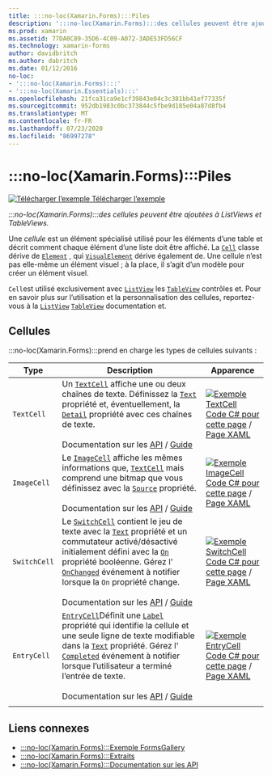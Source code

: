 ```yaml
---
title: :::no-loc(Xamarin.Forms):::Piles
description: ':::no-loc(Xamarin.Forms):::des cellules peuvent être ajoutées à ListViews et TableViews. Cet article répertorie les cellules incluses dans :::no-loc(Xamarin.Forms)::: .'
ms.prod: xamarin
ms.assetid: 77DA0C89-35D6-4C09-A072-3ADE53FD56CF
ms.technology: xamarin-forms
author: davidbritch
ms.author: dabritch
ms.date: 01/12/2016
no-loc:
- ':::no-loc(Xamarin.Forms):::'
- ':::no-loc(Xamarin.Essentials):::'
ms.openlocfilehash: 21fca31ca9e1cf39843e04c3c381bb41ef77335f
ms.sourcegitcommit: 952db1983c0bc373844c5fbe9d185e04a87d8fb4
ms.translationtype: MT
ms.contentlocale: fr-FR
ms.lasthandoff: 07/23/2020
ms.locfileid: "86997278"
---
```

# <a name="no-locxamarinforms-cells"></a>:::no-loc(Xamarin.Forms):::Piles

[![Télécharger l’exemple](~/media/shared/download.png) Télécharger l’exemple](https://docs.microsoft.com/samples/xamarin/xamarin-forms-samples/formsgallery)

_:::no-loc(Xamarin.Forms):::des cellules peuvent être ajoutées à ListViews et TableViews._

Une *cellule* est un élément spécialisé utilisé pour les éléments d’une table et décrit comment chaque élément d’une liste doit être affiché. La [`Cell`](xref::::no-loc(Xamarin.Forms):::.Cell) classe dérive de [`Element`](xref::::no-loc(Xamarin.Forms):::.Element) , qui [`VisualElement`](xref::::no-loc(Xamarin.Forms):::.Element) dérive également de. Une cellule n’est pas elle-même un élément visuel ; à la place, il s’agit d’un modèle pour créer un élément visuel.

`Cell`est utilisé exclusivement avec [`ListView`](xref::::no-loc(Xamarin.Forms):::.ListView) les [`TableView`](xref::::no-loc(Xamarin.Forms):::.TableView) contrôles et. Pour en savoir plus sur l’utilisation et la personnalisation des cellules, reportez-vous à la [`ListView`](~/xamarin-forms/user-interface/listview/index.md) [`TableView`](~/xamarin-forms/user-interface/tableview.md) documentation et.

## <a name="cells"></a>Cellules

:::no-loc(Xamarin.Forms):::prend en charge les types de cellules suivants :

| Type | Description | Apparence |
| --- | --- | --- |
| `TextCell` | Un [`TextCell`](xref::::no-loc(Xamarin.Forms):::.TextCell) affiche une ou deux chaînes de texte. Définissez la [`Text`](xref::::no-loc(Xamarin.Forms):::.TextCell.Text) propriété et, éventuellement, la [`Detail`](xref::::no-loc(Xamarin.Forms):::.TextCell.Detail) propriété avec ces chaînes de texte.<br /><br />Documentation sur les [API](xref::::no-loc(Xamarin.Forms):::.TextCell)  /  [Guide](~/xamarin-forms/user-interface/listview/customizing-cell-appearance.md#textcell) | [![Exemple TextCell](cells-images/TextCell.png "Exemple TextCell")](cells-images/TextCell-Large.png#lightbox "Exemple TextCell")<br />[Code C# pour cette page](https://github.com/xamarin/xamarin-forms-samples/blob/master/FormsGallery/FormsGallery/FormsGallery/CodeExamples/TextCellDemoPage.cs)  /  [Page XAML](https://github.com/xamarin/xamarin-forms-samples/blob/master/FormsGallery/FormsGallery/FormsGallery/XamlExamples/TextCellDemoPage.xaml) |
| `ImageCell` | Le [`ImageCell`](xref::::no-loc(Xamarin.Forms):::.ImageCell) affiche les mêmes informations que, [`TextCell`](xref::::no-loc(Xamarin.Forms):::.TextCell) mais comprend une bitmap que vous définissez avec la [`Source`](xref::::no-loc(Xamarin.Forms):::.Image.Source) propriété.<br /><br />Documentation sur les [API](xref::::no-loc(Xamarin.Forms):::.ImageCell)  /  [Guide](~/xamarin-forms/user-interface/listview/customizing-cell-appearance.md#imagecell) | [![Exemple ImageCell](cells-images/ImageCell.png "Exemple ImageCell")](cells-images/ImageCell-Large.png#lightbox "Exemple ImageCell")<br />[Code C# pour cette page](https://github.com/xamarin/xamarin-forms-samples/blob/master/FormsGallery/FormsGallery/FormsGallery/CodeExamples/ImageCellDemoPage.cs)  /  [Page XAML](https://github.com/xamarin/xamarin-forms-samples/blob/master/FormsGallery/FormsGallery/FormsGallery/XamlExamples/ImageCellDemoPage.xaml) |
| `SwitchCell` | Le [`SwitchCell`](xref::::no-loc(Xamarin.Forms):::.SwitchCell) contient le jeu de texte avec la [`Text`](xref::::no-loc(Xamarin.Forms):::.SwitchCell.Text) propriété et un commutateur activé/désactivé initialement défini avec la [`On`](xref::::no-loc(Xamarin.Forms):::.SwitchCell.On) propriété booléenne. Gérez l' [`OnChanged`](xref::::no-loc(Xamarin.Forms):::.SwitchCell.OnChanged) événement à notifier lorsque la `On` propriété change.<br /><br />Documentation sur les [API](xref::::no-loc(Xamarin.Forms):::.SwitchCell)  /  [Guide](~/xamarin-forms/user-interface/tableview.md#switchcell) | [![Exemple SwitchCell](cells-images/SwitchCell.png "Exemple SwitchCell")](cells-images/SwitchCell-Large.png#lightbox "Exemple SwitchCell")<br />[Code C# pour cette page](https://github.com/xamarin/xamarin-forms-samples/blob/master/FormsGallery/FormsGallery/FormsGallery/CodeExamples/SwitchCellDemoPage.cs)  /  [Page XAML](https://github.com/xamarin/xamarin-forms-samples/blob/master/FormsGallery/FormsGallery/FormsGallery/XamlExamples/SwitchCellDemoPage.xaml) |
| `EntryCell` | [`EntryCell`](xref::::no-loc(Xamarin.Forms):::.EntryCell)Définit une [`Label`](xref::::no-loc(Xamarin.Forms):::.EntryCell.Label) propriété qui identifie la cellule et une seule ligne de texte modifiable dans la [`Text`](xref::::no-loc(Xamarin.Forms):::.EntryCell.Text) propriété. Gérez l' [`Completed`](xref::::no-loc(Xamarin.Forms):::.EntryCell.Completed) événement à notifier lorsque l’utilisateur a terminé l’entrée de texte.<br /><br />Documentation sur les [API](xref::::no-loc(Xamarin.Forms):::.EntryCell)  /  [Guide](~/xamarin-forms/user-interface/tableview.md#entrycell) | [![Exemple EntryCell](cells-images/EntryCell.png "Exemple EntryCell")](cells-images/EntryCell-Large.png#lightbox "Exemple EntryCell")<br />[Code C# pour cette page](https://github.com/xamarin/xamarin-forms-samples/blob/master/FormsGallery/FormsGallery/FormsGallery/CodeExamples/EntryCellDemoPage.cs)  /  [Page XAML](https://github.com/xamarin/xamarin-forms-samples/blob/master/FormsGallery/FormsGallery/FormsGallery/XamlExamples/EntryCellDemoPage.xaml) |
| | | |

## <a name="related-links"></a>Liens connexes

- [:::no-loc(Xamarin.Forms):::Exemple FormsGallery](https://docs.microsoft.com/samples/xamarin/xamarin-forms-samples/formsgallery)
- [:::no-loc(Xamarin.Forms):::Extraits](https://docs.microsoft.com/samples/browse/?products=xamarin&term=:::no-loc(Xamarin.Forms):::)
- [:::no-loc(Xamarin.Forms):::Documentation sur les API](https://docs.microsoft.com/dotnet/api/xamarin.forms?view=xamarin-forms)
